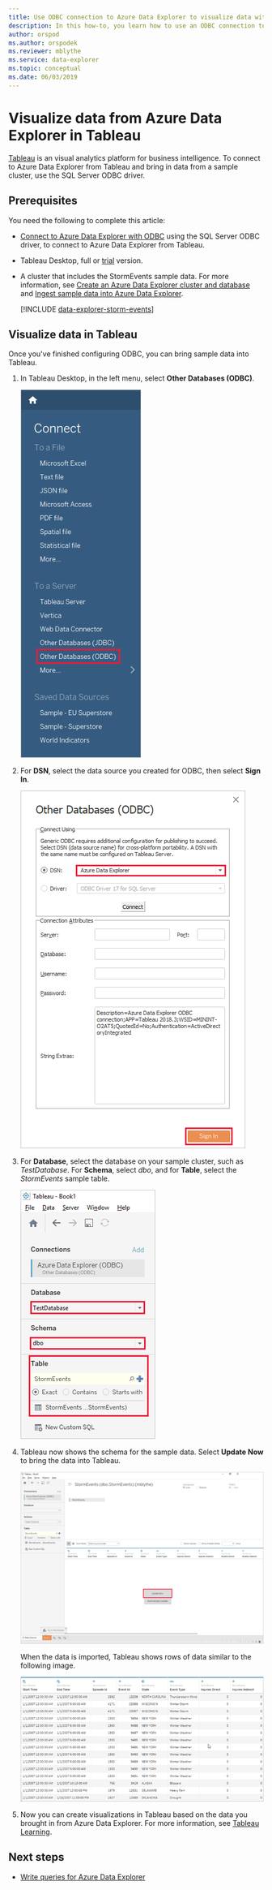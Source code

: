 ```yaml
---
title: Use ODBC connection to Azure Data Explorer to visualize data with Tableau
description: In this how-to, you learn how to use an ODBC connection to Azure Data Explorer connection to visualize data with Tableau.
author: orspod
ms.author: orspodek
ms.reviewer: mblythe
ms.service: data-explorer
ms.topic: conceptual
ms.date: 06/03/2019
---
```


# Visualize data from Azure Data Explorer in Tableau

 [Tableau](https://www.tableau.com/) is an visual analytics platform for business intelligence. To connect to Azure Data Explorer from Tableau and bring in data from a sample cluster, use the SQL Server ODBC driver. 

## Prerequisites

You need the following to complete this article:

* [Connect to Azure Data Explorer with ODBC](connect-odbc.md) using the SQL Server ODBC driver, to connect to Azure Data Explorer from Tableau. 

* Tableau Desktop, full or [trial](https://www.tableau.com/products/desktop/download) version.

* A cluster that includes the StormEvents sample data. For more information, see [Create an Azure Data Explorer cluster and database](create-cluster-database-portal.md) and [Ingest sample data into Azure Data Explorer](ingest-sample-data.md).

    [!INCLUDE [data-explorer-storm-events](../../includes/data-explorer-storm-events.md)]

## Visualize data in Tableau 

Once you've finished configuring ODBC, you can bring sample data into Tableau.

1. In Tableau Desktop, in the left menu, select **Other Databases (ODBC)**.

    ![Connect with ODBC](media/tableau/connect-odbc.png)

1. For **DSN**, select the data source you created for ODBC, then select **Sign In**.

    ![ODBC sign-in](media/tableau/odbc-sign-in.png)

1. For **Database**, select the database on your sample cluster, such as *TestDatabase*. For **Schema**, select *dbo*, and for **Table**, select the *StormEvents* sample table.

    ![Select database and table](media/tableau/select-database-table.png)

1. Tableau now shows the schema for the sample data. Select **Update Now** to bring the data into Tableau.

    ![Update data](media/tableau/update-data.png)

    When the data is imported, Tableau shows rows of data similar to the following image.

    ![Result set](media/tableau/result-set.png)

1. Now you can create visualizations in Tableau based on the data you brought in from Azure Data Explorer. For more information, see [Tableau Learning](https://www.tableau.com/learn).

## Next steps

* [Write queries for Azure Data Explorer](write-queries.md)